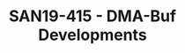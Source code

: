 ---
categories:
- san19
description: Cover recent work around DMA-Buf including dma-buf heaps, dma-buf cache
  management optimizations, ION deprecation, and kernel graphics buffers
image:
  featured: 'true'
  path: /assets/images/featured-images/san19/SAN19-415.png
session_attendee_num: '18'
session_id: SAN19-415
session_room: Sunset V (Session 1)
session_slot:
  end_time: '2019-09-26 12:50:00'
  start_time: '2019-09-26 12:00:00'
session_speakers:
- speaker_bio: AOSP devboard and Kernel developer
  speaker_company: Linaro
  speaker_image: /assets/images/speakers/san19/john-stultz.jpg
  speaker_location: ''
  speaker_name: John Stultz
  speaker_position: AOSP Devboards/Kernel Developer
  speaker_url: ''
  speaker_username: john.stultz
- speaker_bio: Sumit leads a motivated team of kernel engineers who work on everything
    kernel - and sometimes non-kernel too - within LCG.
  speaker_company: Linaro Limited
  speaker_image: /assets/images/speakers/san19/sumit-semwal.jpg
  speaker_location: ''
  speaker_name: Sumit Semwal
  speaker_position: Team Lead, LCG Kernel
  speaker_url: http://www.linaro.org/
  speaker_username: sumitsemwal
session_track: Android
tag: session
tags:
- Machine Learning/AI
title: SAN19-415 - DMA-Buf Developments
---